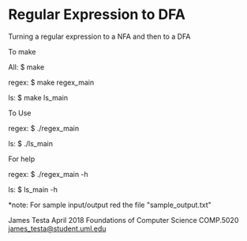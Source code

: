 # Regular Expression to DFA
Turning a regular expression to a NFA and then to a DFA

To make 

All: 
$ make

regex:
$ make regex_main

ls: 
$ make ls_main

To Use

regex:
$ ./regex_main

ls:
$ ./ls_main

For help

regex:
$ ./regex_main -h

ls:
$ ls_main -h


*note: For sample input/output red the file "sample_output.txt"

James Testa
April 2018
Foundations of Computer Science
COMP.5020
james_testa@student.uml.edu